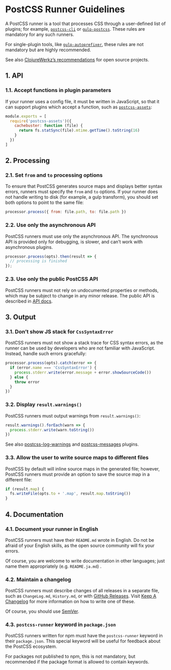 # PostCSS Runner Guidelines

A PostCSS runner is a tool that processes CSS through a user-defined list of plugins; for example, [`postcss-cli`]
or [`gulp‑postcss`]. These rules are mandatory for any such runners.

For single-plugin tools, like [`gulp-autoprefixer`], these rules are not mandatory but are highly recommended.

See also [ClojureWerkz’s recommendations] for open source projects.

[ClojureWerkz’s recommendations]:  http://blog.clojurewerkz.org/blog/2013/04/20/how-to-make-your-open-source-project-really-awesome/
[`gulp-autoprefixer`]: https://github.com/sindresorhus/gulp-autoprefixer
[`gulp‑postcss`]:      https://github.com/w0rm/gulp-postcss
[`postcss-cli`]:       https://github.com/postcss/postcss-cli

## 1. API

### 1.1. Accept functions in plugin parameters

If your runner uses a config file, it must be written in JavaScript, so that it can support plugins which accept a
function, such as [`postcss-assets`]:

```js
module.exports = [
  require('postcss-assets')({
    cachebuster: function (file) {
      return fs.statSync(file).mtime.getTime().toString(16)
    }
  })
]
```

[`postcss-assets`]: https://github.com/borodean/postcss-assets

## 2. Processing

### 2.1. Set `from` and `to` processing options

To ensure that PostCSS generates source maps and displays better syntax errors, runners must specify the `from` and `to`
options. If your runner does not handle writing to disk (for example, a gulp transform), you should set both options to
point to the same file:

```js
processor.process({ from: file.path, to: file.path })
```

### 2.2. Use only the asynchronous API

PostCSS runners must use only the asynchronous API. The synchronous API is provided only for debugging, is slower, and
can’t work with asynchronous plugins.

```js
processor.process(opts).then(result => {
  // processing is finished
});
```

### 2.3. Use only the public PostCSS API

PostCSS runners must not rely on undocumented properties or methods, which may be subject to change in any minor
release. The public API is described in [API docs].

[API docs]: http://api.postcss.org/

## 3. Output

### 3.1. Don’t show JS stack for `CssSyntaxError`

PostCSS runners must not show a stack trace for CSS syntax errors, as the runner can be used by developers who are not
familiar with JavaScript. Instead, handle such errors gracefully:

```js
processor.process(opts).catch(error => {
  if (error.name === 'CssSyntaxError') {
    process.stderr.write(error.message + error.showSourceCode())
  } else {
    throw error
  }
})
```

### 3.2. Display `result.warnings()`

PostCSS runners must output warnings from `result.warnings()`:

```js
result.warnings().forEach(warn => {
  process.stderr.write(warn.toString())
})
```

See also [postcss-log-warnings] and [postcss-messages] plugins.

[postcss-log-warnings]: https://github.com/davidtheclark/postcss-log-warnings
[postcss-messages]:     https://github.com/postcss/postcss-messages

### 3.3. Allow the user to write source maps to different files

PostCSS by default will inline source maps in the generated file; however, PostCSS runners must provide an option to
save the source map in a different file:

```js
if (result.map) {
  fs.writeFile(opts.to + '.map', result.map.toString())
}
```

## 4. Documentation

### 4.1. Document your runner in English

PostCSS runners must have their `README.md` wrote in English. Do not be afraid of your English skills, as the open
source community will fix your errors.

Of course, you are welcome to write documentation in other languages; just name them appropriately (e.g. `README.ja.md`)
.

### 4.2. Maintain a changelog

PostCSS runners must describe changes of all releases in a separate file, such as `ChangeLog.md`, `History.md`, or
with [GitHub Releases]. Visit [Keep A Changelog] for more information on how to write one of these.

Of course, you should use [SemVer].

[Keep A Changelog]: http://keepachangelog.com/
[GitHub Releases]:  https://help.github.com/articles/creating-releases/
[SemVer]:           http://semver.org/

### 4.3. `postcss-runner` keyword in `package.json`

PostCSS runners written for npm must have the `postcss-runner` keyword in their `package.json`. This special keyword
will be useful for feedback about the PostCSS ecosystem.

For packages not published to npm, this is not mandatory, but recommended if the package format is allowed to contain
keywords.
